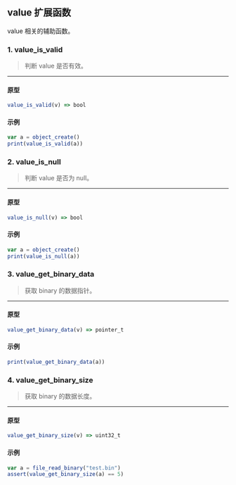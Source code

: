 ## value 扩展函数

value 相关的辅助函数。

### 1. value\_is\_valid

> 判断 value 是否有效。
----------------------------

#### 原型

```js
value_is_valid(v) => bool
```

#### 示例

```js
var a = object_create()
print(value_is_valid(a))
```

### 2. value\_is\_null

> 判断 value 是否为 null。
----------------------------

#### 原型

```js
value_is_null(v) => bool
```

#### 示例

```js
var a = object_create()
print(value_is_null(a))
```

### 3. value\_get\_binary\_data

> 获取 binary 的数据指针。
----------------------------

#### 原型

```js
value_get_binary_data(v) => pointer_t
```

#### 示例

```js
print(value_get_binary_data(a))
```

### 4. value\_get\_binary\_size

> 获取 binary 的数据长度。
----------------------------

#### 原型

```js
value_get_binary_size(v) => uint32_t
```

#### 示例

```js
var a = file_read_binary("test.bin")
assert(value_get_binary_size(a) == 5)
```
